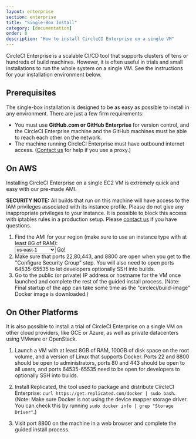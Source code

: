 ```yaml
---
layout: enterprise
section: enterprise
title: "Single-Box Install"
category: [documentation]
order: 0
description: "How to install CircleCI Enterprise on a single VM"
---
```


CircleCI Enterprise is a scalable CI/CD tool that supports clusters
of tens or hundreds of build machines. However, it is often useful
in trials and small installations to run the whole system on a single
VM. See the instructions for your installation environment below.

## Prerequisites

The single-box installation is designed to be as easy as possible to install in
any environment. There are just a few firm requirements:

- You must use **GitHub.com or GitHub Enterprise**
  for version control, and the CircleCI Enterprise machine and the GitHub machines
  must be able to reach each other on the network.
- The machine running CircleCI Enterprise must have outbound internet access.
  ([Contact us](mailto:trial-support@circleci.com) for help if you use a proxy.)

## On AWS

Installing CircleCI Enterprise on a single EC2 VM is extremely quick and
easy with our pre-made AMI.

**SECURITY NOTE:** All builds that run on this machine will have access
to the IAM privileges associated with its instance profile. Please do not
give any inappropriate privileges to your instance. It is possible to block
this access with iptables rules in a production setup. Please [contact us](mailto:trial-support@circleci.com)
if you have questions.

<ol>
<li>Find the AMI for your region (make sure to use an instance type with at least 8G of RAM):<br>

  <script>
  var amiIds = {
  "ap-northeast-1": "ami-bd4133da",
  "ap-northeast-2": "ami-1b70a675",
  "ap-southeast-1": "ami-f808a09b",
  "ap-southeast-2": "ami-d1f7f2b2",
  "eu-central-1": "ami-6713de08",
  "eu-west-1": "ami-d70e26a4",
  "sa-east-1": "ami-8c9802e0",
  "us-east-1": "ami-b6b455a0",
  "us-east-2": "ami-c86144ad",
  "us-west-1": "ami-3c194a5c",
  "us-west-2": "ami-13df6d73"
  };

  var amiUpdateSelect = function() {
    var s = document.getElementById("ami-select");
    var region = s.options[s.selectedIndex].value;
    document.getElementById("ami-go").href = "https://console.aws.amazon.com/ec2/v2/home?region=" + region + "#LaunchInstanceWizard:ami=" + amiIds[region];
  };
  </script>

  <select id="ami-select" onchange="amiUpdateSelect()">
  <option value="ap-northeast-1">ap-northeast-1</option>
  <option value="ap-northeast-2">ap-northeast-2</option>
  <option value="ap-southeast-1">ap-southeast-1</option>
  <option value="ap-southeast-2">ap-southeast-2</option>
  <option value="eu-central-1">eu-central-1</option>
  <option value="eu-west-1">eu-west-1</option>
  <option value="sa-east-1">sa-east-1</option>
  <option value="us-east-1" selected="selected">us-east-1</option>
  <option value="us-east-2">us-east-2</option>
  <option value="us-west-1">us-west-1</option>
  <option value="us-west-2">us-west-2</option>
  </select>
  <a id="ami-go" href="" class="btn btn-success" data-analytics-action="{{ site.analytics.events.go_button_clicked }}" target="_blank">Go!</a>

<script>amiUpdateSelect();</script>
</li>

<li>Make sure that ports 22,80,443, and 8800 are open when you get to the "Configure Security Group" step.
You will also need to open ports 64535-65535 to let developers optionally SSH into builds.</li>

<li>Go to the public (or private) IP address or hostname for the VM once launched and complete the rest of the guided install process.
(Note: Final startup of the app can take some time as the "circleci/build-image" Docker image is downloaded.)</li>
</ol>

## On Other Platforms

It is also possible to install a trial of CircleCI Enterprise on a single VM on other cloud providers,
like GCE or Azure, as well as private datacenters using VMware or OpenStack.

1. Launch a VM with at least 8GB of RAM, 100GB of disk space on the root volume, and a version of Linux that supports Docker. Ports 22 and 8800
should be open to administrators, ports 80 and 443 should be open to all users, and ports 64535-65535 need to be open for developers to optionally SSH into builds.

2. Install Replicated, the tool used to package and distribute CircleCI Enterprise: `curl https://get.replicated.com/docker | sudo bash`. (Note: Make sure Docker is not using the device mapper storage driver. You can check this by running `sudo docker info | grep "Storage Driver"`.)

3. Visit port 8800 on the machine in a web browser and complete the guided install process.
